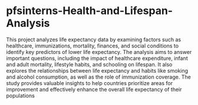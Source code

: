 # pfsinterns-Health-and-Lifespan-Analysis

This project analyzes life expectancy data by examining factors such as healthcare,
immunizations, mortality, finances, and social conditions to identify key predictors of
lower life expectancy. The analysis aims to answer important questions, including the
impact of healthcare expenditure, infant and adult mortality, lifestyle habits, and
schooling on lifespan. It also explores the relationships between life expectancy and
habits like smoking and alcohol consumption, as well as the role of immunization
coverage. The study provides valuable insights to help countries prioritize areas for
improvement and effectively enhance the overall life expectancy of their populations

